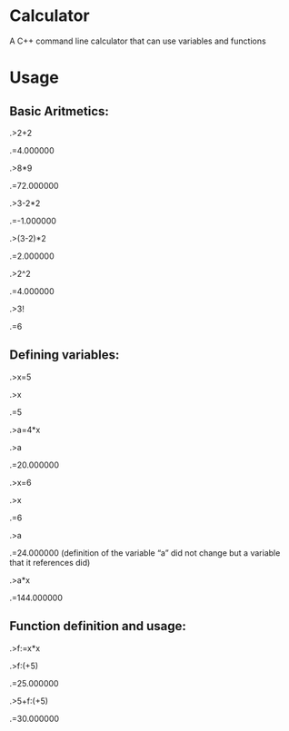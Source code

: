 # Calculator
A C++ command line calculator that can use variables and functions
# Usage
## Basic Aritmetics:

.>2+2

.=4.000000

.>8*9

.=72.000000

.>3-2*2

.=-1.000000

.>(3-2)*2

.=2.000000

.>2^2

.=4.000000

.>3!

.=6

## Defining variables:

.>x=5

.>x

.=5

.>a=4*x

.>a

.=20.000000

.>x=6

.>x

.=6

.>a

.=24.000000 (definition of the variable “a” did not change but a variable that it references did)

.>a*x

.=144.000000

## Function definition and usage:

.>f:=x*x

.>f:(+5)

.=25.000000

.>5+f:(+5)

.=30.000000

